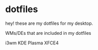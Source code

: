 # dotfiles
hey! these are my dotfiles for my desktop.

WMs/DEs that are included in my dotfiles

i3wm
KDE Plasma
XFCE4

